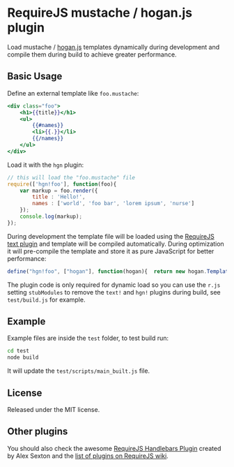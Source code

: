 # RequireJS mustache / hogan.js plugin

Load mustache / [hogan.js](http://twitter.github.com/hogan.js/) templates
dynamically during development and compile them during build to achieve greater
performance.



## Basic Usage

Define an external template like `foo.mustache`:

```mustache
<div class="foo">
    <h1>{{title}}</h1>
    <ul>
        {{#names}}
        <li>{{.}}</li>
        {{/names}}
    </ul>
</div>
```

Load it with the `hgn` plugin:

```js
// this will load the "foo.mustache" file
require(['hgn!foo'], function(foo){
    var markup = foo.render({
        title : 'Hello!',
        names : ['world', 'foo bar', 'lorem ipsum', 'nurse']
    });
    console.log(markup);
});
```

During development the template file will be loaded using the [RequireJS text
plugin](https://github.com/requirejs/text) and template will be compiled
automatically. During optimization it will pre-compile the template and store
it as pure JavaScript for better performance:

```js
define("hgn!foo", ["hogan"], function(hogan){  return new hogan.Template(function(c,p,i){var _=this;_.b(i=i||"");_.b("<div class=\"foo\">");_.b("\n" + i);_.b("    <h1>");_.b(_.v(_.f("title",c,p,0)));_.b("</h1>");_.b("\n" + i);_.b("    <ul>");_.b("\n" + i);if(_.s(_.f("names",c,p,1),c,p,0,68,100,"{{ }}")){_.rs(c,p,function(c,p,_){_.b("        <li>");_.b(_.v(_.d(".",c,p,0)));_.b("</li>");_.b("\n");});c.pop();}_.b("    </ul>");_.b("\n" + i);_.b("</div>");_.b("\n");return _.fl();;}, "", hogan);});
```

The plugin code is only required for dynamic load so you can use the `r.js`
setting `stubModules` to remove the `text!` and `hgn!` plugins during build,
see `test/build.js` for example.



## Example

Example files are inside the `test` folder, to test build run:

```bash
cd test
node build
```

It will update the `test/scripts/main_built.js` file.



## License

Released under the MIT license.



## Other plugins

You should also check the awesome [RequireJS Handlebars
Plugin](https://github.com/SlexAxton/require-handlebars-plugin) created by Alex
Sexton and the [list of plugins on RequireJS
wiki](https://github.com/jrburke/requirejs/wiki/Plugins).
